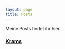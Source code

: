 ```yaml
---
layout: page
title: Posts
---
```


Meine Posts findet ihr hier

### [Krams](first-wallpaper "Versuche es doch mal")
